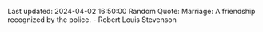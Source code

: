 Last updated: 2024-04-02 16:50:00
Random Quote: Marriage: A friendship recognized by the police. - Robert Louis Stevenson